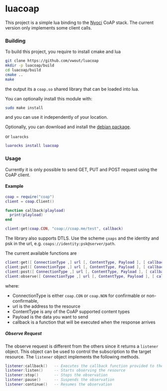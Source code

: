 # luacoap

This project is a simple lua binding to the 
[Nyoci](https://github.com/darconeous/libnyoci) CoAP stack. The current version only 
implements some client calls.

### Building

To build this project, you require to install cmake and lua

```bash
git clone https://github.com/vwout/luacoap
mkdir -p luacoap/build
cd luacoap/build
cmake ..
make
```

the output its a `coap.so` shared library that can be loaded into lua.

You can optionally install this module with:

```bash
sudo make install
```

and you can use it independently of your location.

Optionally, you can download and install the [debian 
package](https://github.com/vwout/luacoap/raw/master/downloads/luacoap-0.2.0-Linux.deb).

or `luarocks`

```lua
luarocks install luacoap
```

### Usage

Currently it is only possible to send GET, PUT and POST request using the CoAP 
client.

#### Example

```lua
coap = require("coap")
client = coap.Client()

function callback(playload)
  print(playload)
end

client:get(coap.CON, "coap://coap.me/test", callback)
```

The library also supports DTLS. Use the scheme ```çoaps``` and the identity and psk in the url, e.g. ```coaps://identity:psk@server/path```.

The current available functions are

```lua
client:get([ ConnectionType ,] url [, ContentType, Payload ], [ callback ])
client:put([ ConnectionType ,] url [, ContentType, Payload ], [ callback ])
client:post([ ConnectionType ,] url [, ContentType, Payload ], [ callback ])
client:observe([ ConnectionType ,] url [, ContentType, Payload ], [ callback ])
```

where:

* ConnectionType is either `coap.CON` or `coap.NON` for confirmable or non-confirmable, 
* url is the address to the resource
* ContentType is any of the CoAP supported content types
* Payload is the data you want to send
* callback is a function that will be executed when the response arrives

##### Observe Request

The observe request is different from the others since it returns a `listener` 
object. This object can be used to control the subscription to the target 
resource. The `listener` object implements the following methods.

```lua
listener:callback()   -- Executes the callback function provided to the client
listener:listen()     -- Starts observing the resource
listener:stop()       -- Stops the observation
listener:pause()      -- Suspends the observation
listener:continue()   -- Resumes the observation
```
